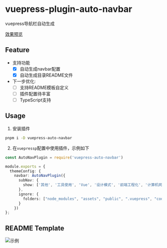 # vuepress-plugin-auto-navbar

vuepress导航栏自动生成

[效果预览](https://www.merlin218.top)

## Feature

- 支持功能
    - [x] 自动生成navbar配置
    - [x] 自动生成目录README文件

- 下一步优化:
   - [ ] 支持README模板自定义
   - [ ] 插件配置待丰富
   - [ ] TypeScript支持

## Usage

1. 安装插件

```bash
pnpm i -D vuepress-auto-navbar
```

2. 在`vuepressp`配置中使用插件，示例如下

```ts
const AutoNavPlugin = require('vuepress-auto-navbar')

module.exports = {
  themeConfig: {
    navbar: AutoNavPlugin({
      subNav: {
        show: ['其他', '工具使用', 'Vue', '设计模式', '前端工程化', '计算机网络'] // 在导航中展示目录下的内容
      },
      ignore: {
        folders: ["node_modules", "assets", "public", ".vuepress", "code", ".obsidian", "utils"], // 需要排除的一些目录
      }
    })
};
```

## README Template

![示例](https://cdn.jsdelivr.net/gh/Merlin218/image-storage@master/picX/image.1mrpn3vwas8w.jpg)

